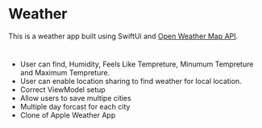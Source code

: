 # Weather



This is a weather app built using SwiftUi and [Open Weather Map API](https://openweathermap.org/). 

#

- User can find, Humidity, Feels Like Tempreture, Minumum Tempreture and Maximum Tempreture.
- User can enable location sharing to find weather for local location.
- Correct ViewModel setup 
- Allow users to save multipe cities
- Multiple day forcast for each city 
- Clone of Apple Weather App
#

